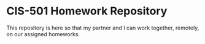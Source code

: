 # CIS-501 Homework Repository
This repository is here so that my partner and I can work together, remotely, on our assigned homeworks.

